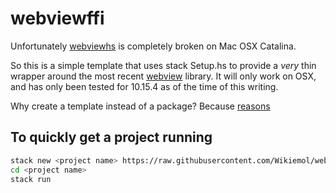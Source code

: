 # webviewffi
Unfortunately [webviewhs](https://github.com/lettier/webviewhs) is completely broken on Mac OSX Catalina.

So this is a simple template that uses stack Setup.hs to provide a *very* thin wrapper around the most recent [webview](https://github.com/zserge/webview) library. It will only work on OSX, and has only been tested for 10.15.4 as of the time of this writing.

Why create a template instead of a package? Because [reasons](https://github.com/lettier/webviewhs/issues/7)


## To quickly get a project running 

```bash
stack new <project name> https://raw.githubusercontent.com/Wikiemol/webviewffi/master/webviewffi.hsfiles
cd <project name>
stack run
```
